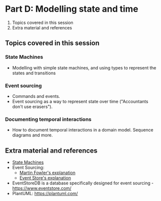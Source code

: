 # Part D: Modelling state and time

1. Topics covered in this session
2. Extra material and references

## Topics covered in this session

### State Machines

* Modelling with simple state machines, and using types to represent the states and transitions

### Event sourcing

* Commands and events.
* Event sourcing as a way to represent state over time ("Accountants don't use erasers").

### Documenting temporal interactions

* How to document temporal interactions in a domain model. Sequence diagrams and more.

## Extra material and references

* [State Machines](https://www.visual-paradigm.com/guide/uml-unified-modeling-language/what-is-state-machine-diagram/)
* Event Sourcing:
    * [Martin Fowler's explanation](https://martinfowler.com/eaaDev/EventSourcing.html)
    * [Event Store's explanation](https://www.eventstore.com/blog/what-is-event-sourcing)
* EventStoreDB is a database specifically designed for event sourcing - https://www.eventstore.com/
* PlantUML: https://plantuml.com/